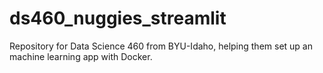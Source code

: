 # ds460_nuggies_streamlit
Repository for Data Science 460 from BYU-Idaho, helping them set up an machine learning app with Docker.
